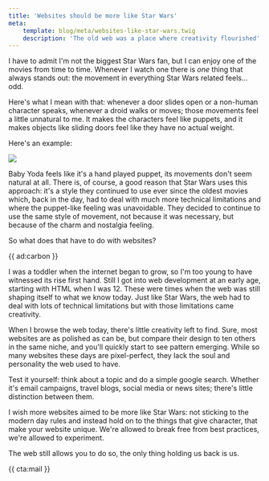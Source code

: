 ```yaml
---
title: 'Websites should be more like Star Wars'
meta:
    template: blog/meta/websites-like-star-wars.twig
    description: 'The old web was a place where creativity flourished'
---
```


I have to admit I'm not the biggest Star Wars fan, but I can enjoy one of the movies from time to time. Whenever I watch one there is _one_ thing that always stands out: the movement in everything Star Wars related feels… odd.

Here's what I mean with that: whenever a door slides open or a non-human character speaks, whenever a droid walks or moves; those movements feel a little unnatural to me. It makes the characters feel like puppets, and it makes objects like sliding doors feel like they have no actual weight. 

Here's an example:

<p>
    <img src="/img/static/star-wars/star-wars.gif"/>
</p>

Baby Yoda feels like it's a hand played puppet, its movements don't seem natural at all. There is, of course, a good reason that Star Wars uses this approach: it's a style they continued to use ever since the oldest movies which, back in the day, had to deal with much more technical limitations and where the puppet-like feeling was unavoidable. They decided to continue to use the same style of movement, not because it was necessary, but because of the charm and nostalgia feeling.

So what does that have to do with websites?

{{ ad:carbon }}

I was a toddler when the internet began to grow, so I'm too young to have witnessed its rise first hand. Still I got into web development at an early age, starting with HTML when I was 12. These were times when the web was still shaping itself to what we know today. Just like Star Wars, the web had to deal with lots of technical limitations but with those limitations came creativity.

When I browse the web today, there's little creativity left to find. Sure, most websites are as polished as can be, but compare their design to ten others in the same niche, and you'll quickly start to see pattern emerging. While so many websites these days are pixel-perfect, they lack the soul and personality the web used to have. 

Test it yourself: think about a topic and do a simple google search. Whether it's email campaigns, travel blogs, social media or news sites; there's little distinction between them.

I wish more websites aimed to be more like Star Wars: not sticking to the modern day rules and instead hold on to the things that give character, that make your website unique. We're allowed to break free from best practices, we're allowed to experiment. 

The web still allows you to do so, the only thing holding us back is us.

{{ cta:mail }}
